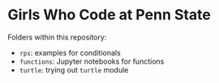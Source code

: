 # Girls Who Code at Penn State

Folders within this repository:
* `rps`: examples for conditionals
* `functions`: Jupyter notebooks for functions
* `turtle`: trying out `turtle` module